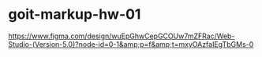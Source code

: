 # goit-markup-hw-01
https://www.figma.com/design/wuEpGhwCepGCOUw7mZFRac/Web-Studio-(Version-5.0)?node-id=0-1&amp;p=f&amp;t=mxyOAzfaIEgTbGMs-0
